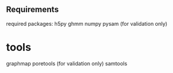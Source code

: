 ## Requirements
required packages:
h5py
ghmm
numpy
pysam (for validation only)

# tools
graphmap
poretools (for validation only)
samtools